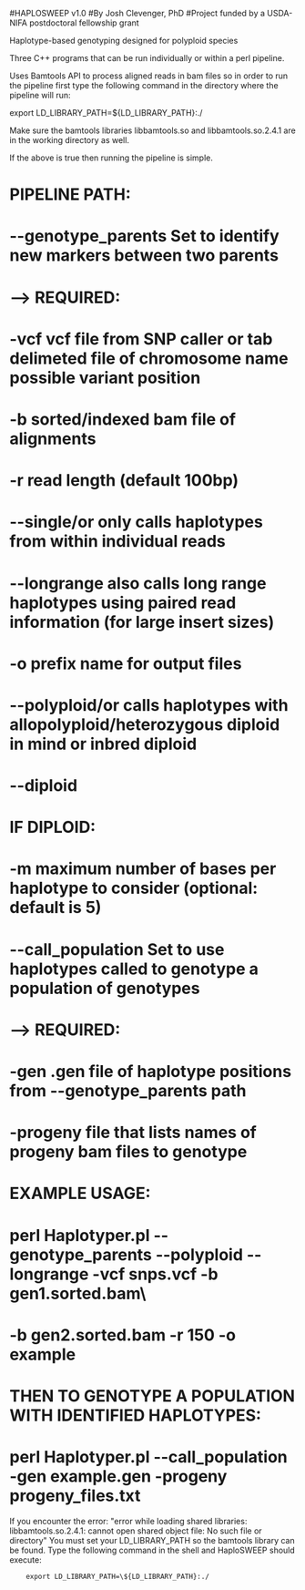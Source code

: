 
#HAPLOSWEEP v1.0
#By Josh Clevenger, PhD
#Project funded by a USDA-NIFA postdoctoral fellowship grant

Haplotype-based genotyping designed for polyploid species

Three C++ programs that can be run individually or within a perl pipeline.

Uses Bamtools API to process aligned reads in bam files so in order to run the pipeline first type the following command in the directory where the pipeline will run:

export LD_LIBRARY_PATH=${LD_LIBRARY_PATH}:./

Make sure the bamtools libraries libbamtools.so and libbamtools.so.2.4.1 are in the working directory as well.

If the above is true then running the pipeline is simple.



                                                                                                                  
#  PIPELINE PATH:                                                                                                    
#  --genotype_parents   Set to identify new markers between two parents                                              
#    --> REQUIRED:                                                                                                   
#       -vcf <string>   vcf file from SNP caller or tab delimeted file of chromosome name possible variant position 
#       -b <string>     sorted/indexed bam file of alignments                                                        
#       -r <int>        read length (default 100bp)                                                                  
#       --single/or     only calls haplotypes from within individual reads                                           
#       --longrange     also calls long range haplotypes using paired read information (for large insert sizes)      
#       -o <string>     prefix name for output files                                                                 
#       --polyploid/or  calls haplotypes with allopolyploid/heterozygous diploid in mind or inbred diploid           
#       --diploid                                                                                                    
#       IF DIPLOID:                                                                                                  
#       -m <int>        maximum number of bases per haplotype to consider (optional: default is 5)                   
                                                                                                                    
#  --call_population    Set to use haplotypes called to genotype a population of genotypes                           
#    --> REQUIRED:                                                                                                   
#       -gen <string>   .gen file of haplotype positions from --genotype_parents path                                
#       -progeny <string> file that lists names of progeny bam files to genotype                                     
                                                                                                                    
#  EXAMPLE USAGE:                                                                                                    
                                                                                                                   
#  perl Haplotyper.pl --genotype_parents --polyploid --longrange -vcf snps.vcf -b gen1.sorted.bam\                   
#           -b gen2.sorted.bam -r 150 -o example                                                                     
                                                                                                                   
#  THEN TO GENOTYPE A POPULATION WITH IDENTIFIED HAPLOTYPES:                                                         
                                                                                                                   
#  perl Haplotyper.pl --call_population -gen example.gen -progeny progeny_files.txt                                  


If you encounter the error: 
"error while loading shared libraries: libbamtools.so.2.4.1: cannot open shared object file: No such file or directory"
You must set your LD_LIBRARY_PATH so the bamtools library can be found.
Type the following command in the shell and HaploSWEEP should execute:

        export LD_LIBRARY_PATH=\${LD_LIBRARY_PATH}:./
